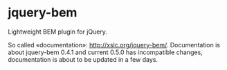 jquery-bem
==========

Lightweight BEM plugin for jQuery.

So called «documentation»: http://xslc.org/jquery-bem/. Documentation is about jquery-bem 0.4.1 and current 0.5.0 has incompatible changes, documentation is about to be updated in a few days.
